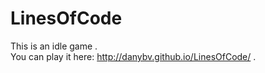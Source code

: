 # LinesOfCode
This is an idle game . <br>
You can play it here: http://danybv.github.io/LinesOfCode/ .
